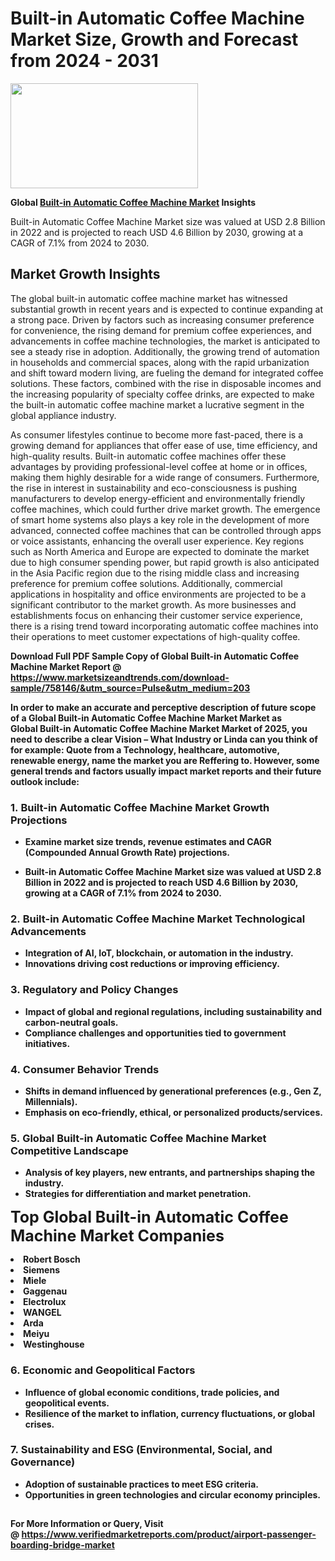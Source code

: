 <H1>Built-in Automatic Coffee Machine Market Size, Growth and Forecast from 2024 - 2031</H1><img class="aligncenter size-medium wp-image-584254" src="https://thirdeyenews.in/wp-content/uploads/2024/09/Global-Market-Research-300x168.jpeg" alt="" width="300" height="168" /><p><strong>Global&nbsp;<a href="https://www.marketsizeandtrends.com/download-sample/758146/&amp;utm_source=Pulse&amp;utm_medium=203">Built-in Automatic Coffee Machine Market</a> Insights</strong></p><p>Built-in Automatic Coffee Machine Market size was valued at USD 2.8 Billion in 2022 and is projected to reach USD 4.6 Billion by 2030, growing at a CAGR of 7.1% from 2024 to 2030.</p><p><h2>Market Growth Insights</h2> <p>The global built-in automatic coffee machine market has witnessed substantial growth in recent years and is expected to continue expanding at a strong pace. Driven by factors such as increasing consumer preference for convenience, the rising demand for premium coffee experiences, and advancements in coffee machine technologies, the market is anticipated to see a steady rise in adoption. Additionally, the growing trend of automation in households and commercial spaces, along with the rapid urbanization and shift toward modern living, are fueling the demand for integrated coffee solutions. These factors, combined with the rise in disposable incomes and the increasing popularity of specialty coffee drinks, are expected to make the built-in automatic coffee machine market a lucrative segment in the global appliance industry.</p> <p><strong></strong></p> <p>As consumer lifestyles continue to become more fast-paced, there is a growing demand for appliances that offer ease of use, time efficiency, and high-quality results. Built-in automatic coffee machines offer these advantages by providing professional-level coffee at home or in offices, making them highly desirable for a wide range of consumers. Furthermore, the rise in interest in sustainability and eco-consciousness is pushing manufacturers to develop energy-efficient and environmentally friendly coffee machines, which could further drive market growth. The emergence of smart home systems also plays a key role in the development of more advanced, connected coffee machines that can be controlled through apps or voice assistants, enhancing the overall user experience. Key regions such as North America and Europe are expected to dominate the market due to high consumer spending power, but rapid growth is also anticipated in the Asia Pacific region due to the rising middle class and increasing preference for premium coffee solutions. Additionally, commercial applications in hospitality and office environments are projected to be a significant contributor to the market growth. As more businesses and establishments focus on enhancing their customer service experience, there is a rising trend toward incorporating automatic coffee machines into their operations to meet customer expectations of high-quality coffee. <p><strong></p><p><span class=""><strong>Download Full PDF Sample Copy of Global Built-in Automatic Coffee Machine Market Report</strong> @ <a href="https://www.marketsizeandtrends.com/download-sample/758146/&amp;utm_source=Pulse&amp;utm_medium=203" target="_blank">https://www.marketsizeandtrends.com/download-sample/758146/&amp;utm_source=Pulse&amp;utm_medium=203</a></span></p><p>In order to make an accurate and perceptive description of future scope of a Global&nbsp;Built-in Automatic Coffee Machine Market Market as Global&nbsp;Built-in Automatic Coffee Machine Market Market of 2025, you need to describe a clear Vision &ndash; What Industry or Linda can you think of for example: Quote from a Technology, healthcare, automotive, renewable energy, name the market you are Reffering to. However, some general trends and factors usually impact market reports and their future outlook include:</p><h3>1.&nbsp;<strong>Built-in Automatic Coffee Machine Market Growth Projections</strong></h3><ul><li>Examine market size trends, revenue estimates and CAGR (Compounded Annual Growth Rate) projections.</li><li><p>Built-in Automatic Coffee Machine Market size was valued at USD 2.8 Billion in 2022 and is projected to reach USD 4.6 Billion by 2030, growing at a CAGR of 7.1% from 2024 to 2030.</p></li></ul><h3>2.&nbsp;<strong>Built-in Automatic Coffee Machine Market Technological Advancements</strong></h3><ul><li>Integration of AI, IoT, blockchain, or automation in the industry.</li><li>Innovations driving cost reductions or improving efficiency.</li></ul><h3>3.&nbsp;<strong>Regulatory and Policy Changes</strong></h3><ul><li>Impact of global and regional regulations, including sustainability and carbon-neutral goals.</li><li>Compliance challenges and opportunities tied to government initiatives.</li></ul><h3>4.&nbsp;<strong>Consumer Behavior Trends</strong></h3><ul><li>Shifts in demand influenced by generational preferences (e.g., Gen Z, Millennials).</li><li>Emphasis on eco-friendly, ethical, or personalized products/services.</li></ul><h3>5.&nbsp;<strong>Global Built-in Automatic Coffee Machine Market Competitive Landscape</strong></h3><ul><li>Analysis of key players, new entrants, and partnerships shaping the industry.</li><li>Strategies for differentiation and market penetration.</li></ul><p data-pm-slice="1 1 []"><span style="color: inherit; font-family: inherit; font-size: 25px;">Top Global Built-in Automatic Coffee Machine Market Companies</span></p><div class="" data-test-id=""><p><li>Robert Bosch</li><li> Siemens</li><li> Miele</li><li> Gaggenau</li><li> Electrolux</li><li> WANGEL</li><li> Arda</li><li> Meiyu</li><li> Westinghouse</li></p></div><h3>6.&nbsp;<strong>Economic and Geopolitical Factors</strong></h3><ul><li>Influence of global economic conditions, trade policies, and geopolitical events.</li><li>Resilience of the market to inflation, currency fluctuations, or global crises.</li></ul><h3>7.&nbsp;<strong>Sustainability and ESG (Environmental, Social, and Governance)</strong></h3><ul><li>Adoption of sustainable practices to meet ESG criteria.</li><li>Opportunities in green technologies and circular economy principles.</li></ul><h2><strong style="font-size: 14px;">For More Information or Query, Visit @&nbsp;</strong><a style="background-color: #ffffff; font-size: 14px;" href="https://www.marketsizeandtrends.com/report/built-in-automatic-coffee-machine-market/" target="_blank">https://www.verifiedmarketreports.com/product/airport-passenger-boarding-bridge-market</a></h2>
